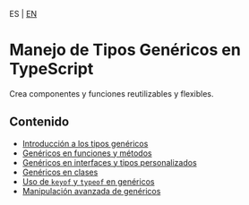 <!-- MULTILANGUAJE MENU START -->
ES | [EN](https://lckpig.gitbook.io/practical-dev-handbook/typescript/generic-types)
<!-- MULTILANGUAJE MENU END -->

# Manejo de Tipos Genéricos en TypeScript

Crea componentes y funciones reutilizables y flexibles.

## Contenido
* [Introducción a los tipos genéricos](introduction.md)
* [Genéricos en funciones y métodos](generics-functions-methods.md)
* [Genéricos en interfaces y tipos personalizados](generics-interfaces-types.md)
* [Genéricos en clases](generics-classes.md)
* [Uso de `keyof` y `typeof` en genéricos](keyof-typeof-generics.md)
* [Manipulación avanzada de genéricos](advanced-manipulation.md) 